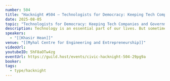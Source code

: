 ```yaml
---
number: 504
title: "Hacknight #504 – Technologists for Democracy: Keeping Tech Companies and Government Accountable to the People"
date: 2025-08-05
topic: "Technologists for Democracy: Keeping Tech Companies and Government Accountable to the People"
description: Technology is an essential part of our lives. But sometimes tech actively works against the public's best interests for a healthy democracy. This is what we've been doing to fix that.
speakers:
  - "[[Khasir Hean]]"
venue: "[[Myhal Centre for Engineering and Entrepreneurship]]"
videoUrl:
youtubeID: 5hF8aOTw4zg
eventUrl: https://guild.host/events/civic-hacknight-504-29pg9a
booker:
tags:
  - type/hacknight
---
```

